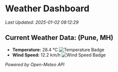 
# Weather Dashboard

_Last Updated: 2025-01-02 08:12:29_

## Current Weather Data: (Pune, MH)
- **Temperature:** 28.4 °C ![Temperature Badge](https://img.shields.io/badge/Temperature-Medium%20Temp-green)
- **Wind Speed:** 12.2 km/h ![Wind Speed Badge](https://img.shields.io/badge/Wind%20Speed-Low%20Wind-blue)

*Powered by Open-Meteo API*
